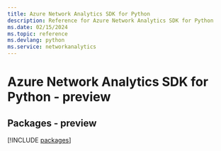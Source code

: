 ```yaml
---
title: Azure Network Analytics SDK for Python
description: Reference for Azure Network Analytics SDK for Python
ms.date: 02/15/2024
ms.topic: reference
ms.devlang: python
ms.service: networkanalytics
---
```

# Azure Network Analytics SDK for Python - preview
## Packages - preview
[!INCLUDE [packages](network-analytics-index.md)]